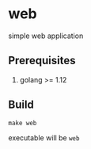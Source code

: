 # web

simple web application

## Prerequisites
1. golang >= 1.12

## Build
`make web`


executable will be  `web`

